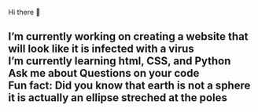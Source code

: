  Hi there 👋


 I’m currently working on creating a website that will look like it is infected with a virus<br>
  I’m currently learning html, CSS, and Python<br>
 Ask me about Questions on your code<br>
  Fun fact: Did you know that earth is not a sphere it is actually an ellipse streched at the poles
--
